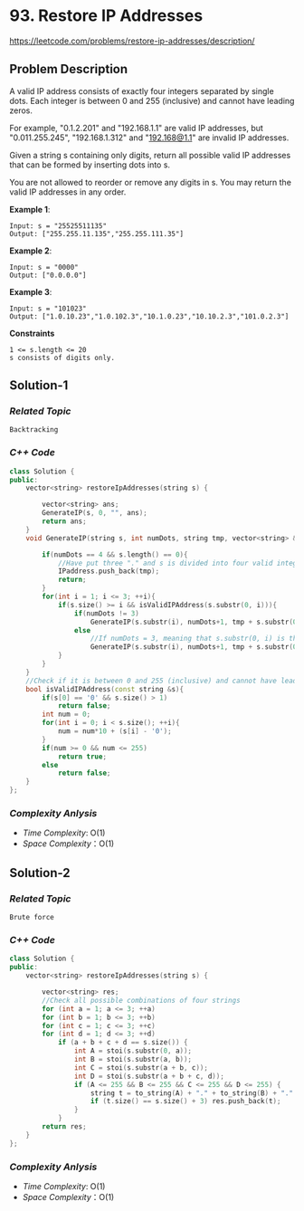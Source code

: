 # 93. Restore IP Addresses
https://leetcode.com/problems/restore-ip-addresses/description/

## Problem Description

A valid IP address consists of exactly four integers separated by single dots. Each integer is between 0 and 255 (inclusive) and cannot have leading zeros.

For example, "0.1.2.201" and "192.168.1.1" are valid IP addresses, but "0.011.255.245", "192.168.1.312" and "192.168@1.1" are invalid IP addresses.

Given a string s containing only digits, return all possible valid IP addresses that can be formed by inserting dots into s. 

You are not allowed to reorder or remove any digits in s. You may return the valid IP addresses in any order.


**Example 1**:
```
Input: s = "25525511135"
Output: ["255.255.11.135","255.255.111.35"]
```
**Example 2**:
```
Input: s = "0000"
Output: ["0.0.0.0"]
```
**Example 3**:
```
Input: s = "101023"
Output: ["1.0.10.23","1.0.102.3","10.1.0.23","10.10.2.3","101.0.2.3"]
```

**Constraints**
```
1 <= s.length <= 20
s consists of digits only.
```

## Solution-1

### _Related Topic_
    Backtracking

### _C++ Code_
```cpp
class Solution {
public:
    vector<string> restoreIpAddresses(string s) {

        vector<string> ans;
        GenerateIP(s, 0, "", ans);
        return ans;
    }
    void GenerateIP(string s, int numDots, string tmp, vector<string> &IPaddress){

        if(numDots == 4 && s.length() == 0){
            //Have put three "." and s is divided into four valid integer.
            IPaddress.push_back(tmp);
            return;
        }
        for(int i = 1; i <= 3; ++i){
            if(s.size() >= i && isValidIPAddress(s.substr(0, i))){
                if(numDots != 3)
                    GenerateIP(s.substr(i), numDots+1, tmp + s.substr(0, i) + '.', IPaddress);
                else
                    //If numDots = 3, meaning that s.substr(0, i) is the last address. Don't need to add '.'
                    GenerateIP(s.substr(i), numDots+1, tmp + s.substr(0, i), IPaddress);
            }
        }
    }
    //Check if it is between 0 and 255 (inclusive) and cannot have leading zeros.
    bool isValidIPAddress(const string &s){
        if(s[0] == '0' && s.size() > 1)
            return false;
        int num = 0;
        for(int i = 0; i < s.size(); ++i){
            num = num*10 + (s[i] - '0');
        }
        if(num >= 0 && num <= 255)
            return true;
        else
            return false;
    }
};
```

### _Complexity Anlysis_
- _Time Complexity_: O(1)
- _Space Complexity_：O(1)

## Solution-2

### _Related Topic_
    Brute force

### _C++ Code_
```cpp
class Solution {
public:
    vector<string> restoreIpAddresses(string s) {

        vector<string> res;
        //Check all possible combinations of four strings
        for (int a = 1; a <= 3; ++a) 
        for (int b = 1; b <= 3; ++b) 
        for (int c = 1; c <= 3; ++c) 
        for (int d = 1; d <= 3; ++d) 
            if (a + b + c + d == s.size()) {
                int A = stoi(s.substr(0, a));
                int B = stoi(s.substr(a, b));
                int C = stoi(s.substr(a + b, c));
                int D = stoi(s.substr(a + b + c, d));
                if (A <= 255 && B <= 255 && C <= 255 && D <= 255) {
                    string t = to_string(A) + "." + to_string(B) + "." + to_string(C) + "." + to_string(D);
                    if (t.size() == s.size() + 3) res.push_back(t);
                }
            }
        return res;
    }
};
```

### _Complexity Anlysis_
- _Time Complexity_: O(1)
- _Space Complexity_：O(1)
